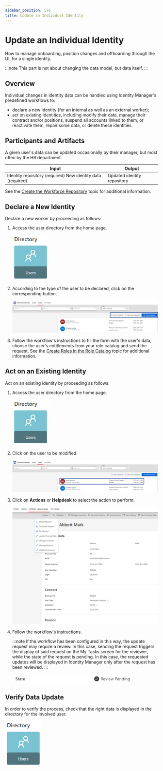 ```yaml
---
sidebar_position: 576
title: Update an Individual Identity
---
```


# Update an Individual Identity

How to manage onboarding, position changes and offboarding through the UI, for a single identity.

:::note
This part is not about changing the data model, but data itself.
:::

## Overview

Individual changes in identity data can be handled using Identity Manager's predefined workflows to:

* declare a new identity (for an internal as well as an external worker);
* act on existing identities, including modify their data, manage their contract and/or positions, suspend all accounts linked to them, or reactivate them, repair some data, or delete these identities.

## Participants and Artifacts

A given user's data can be updated occasionally by their manager, but most often by the HR department.

| Input | Output |
| --- | --- |
| Identity repository (required)  New identity data (required) | Updated identity repository |

See the [Create the Workforce Repository](../../../set-up/initial-identities-loading/index) topic for additional information.

## Declare a New Identity

Declare a new worker by proceeding as follows:

1. Access the user directory from the home page.

   ![Home Page - Directory User](../../../../../../../../static/images/Usercube_SaaS/Content/Resources/Images/Home_directoryUser_V523.png)
2. According to the type of the user to be declared, click on the corresponding button.

   ![Workflow - New User](../../../../../../../../static/images/Usercube_SaaS/Content/Resources/Images/DataModif_newUser_V602.png)
3. Follow the workflow's instructions to fill the form with the user's data, choose the user's entitlements from your role catalog and send the request. See the [Create Roles in the Role Catalog](../../../set-up/single-roles-catalog-creation/index "Create Roles in the Role Catalog") topic for additional information.

## Act on an Existing Identity

Act on an existing identity by proceeding as follows:

1. Access the user directory from the home page.

   ![Home Page - Directory User](../../../../../../../../static/images/Usercube_SaaS/Content/Resources/Images/Home_directoryUser_V523.png)
2. Click on the user to be modified.

   ![Workflow - User](../../../../../../../../static/images/Usercube_SaaS/Content/Resources/Images/DataModif_User_V602.png)
3. Click on **Actions** or **Helpdesk** to select the action to perform.

   ![Workflow - Modify Permissions](../../../../../../../../static/images/Usercube_SaaS/Content/Resources/Images/DataModif_changeUser_V602.png)
4. Follow the workflow's instructions.

   :::note
If the workflow has been configured in this way, the update request may require a review. In this case, sending the request triggers the display of said request on the My Tasks screen for the reviewer, while the state of the request is pending. In this case, the requested updates will be displayed in Identity Manager only after the request has been reviewed.
   :::

   ![Request - Review Pending](../../../../../../../../static/images/Usercube_SaaS/Content/Resources/Images/DataModif_reviewPending_V523.png)

## Verify Data Update

In order to verify the process, check that the right data is displayed in the directory for the involved user.

![Home Page - Directory User](../../../../../../../../static/images/Usercube_SaaS/Content/Resources/Images/Home_directoryUser_V523.png)